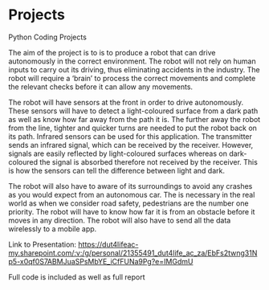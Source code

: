 # Projects
Python Coding Projects

The aim of the project is to is to produce a robot that can drive autonomously in the correct environment. The robot will not rely on human inputs to carry out its driving, thus eliminating accidents in the industry. The robot will require a ‘brain’ to process the correct movements and complete the relevant checks before it can allow any movements.

The robot will have sensors at the front in order to drive autonomously. These sensors will have to detect a light-coloured surface from a dark path as well as know how far away from the path it is. The further away the robot from the line, tighter and quicker turns are needed to put the robot back on its path. Infrared sensors can be used for this application. The transmitter sends an infrared signal, which can be received by the receiver. However, signals are easily reflected by light-coloured surfaces whereas on dark-coloured the signal is absorbed therefore not received by the receiver. This is how the sensors can tell the difference between light and dark.  

The robot will also have to aware of its surroundings to avoid any crashes as you would expect from an autonomous car. The is necessary in the real world as when we consider road safety, pedestrians are the number one priority. The robot will have to know how far it is from an obstacle before it moves in any direction. The robot will also have to send all the data wirelessly to a mobile app. 

Link to Presentation: https://dut4lifeac-my.sharepoint.com/:v:/g/personal/21355491_dut4life_ac_za/EbFs2twng31Np5-x0qf0S7ABMJuaSPsMbYE_iCfFUNa9Pg?e=IMGdmU

Full code is included as well as full report
